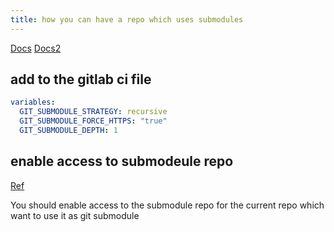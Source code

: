 ```yaml
---
title: how you can have a repo which uses submodules
---
```


[Docs](https://docs.gitlab.com/ee/ci/git_submodules.html)
[Docs2](https://docs.gitlab.com/ee/ci/runners/configure_runners.html#rewrite-submodule-urls-to-https)

## add to the gitlab ci file

```yaml
variables:
  GIT_SUBMODULE_STRATEGY: recursive
  GIT_SUBMODULE_FORCE_HTTPS: "true"
  GIT_SUBMODULE_DEPTH: 1
```

## enable access to submodeule repo

[Ref](https://forum.gitlab.com/t/submodules-in-ci-cd-not-accessible/82575/2)

You should enable access to the submodule repo for the current repo which want to use it as git submodule
